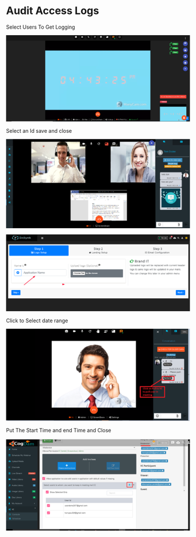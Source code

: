 # Audit Access Logs

Select Users To Get Logging

![](../.gitbook/assets/image%20%28117%29.png)

Select an Id save and close

![](../.gitbook/assets/image%20%28231%29.png)

![](../.gitbook/assets/image%20%28281%29.png)

Click to Select date range

![](../.gitbook/assets/image%20%28169%29.png)

Put The Start Time and end Time and Close

![](../.gitbook/assets/image%20%28225%29.png)

